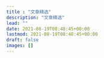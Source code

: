 ```yaml
---
title : "文章精选"
description: "文章精选"
lead: ""
date: 2021-08-19T08:48:45+00:00
lastmod: 2021-08-19T08:48:45+00:00
draft: false
images: []
---
```

